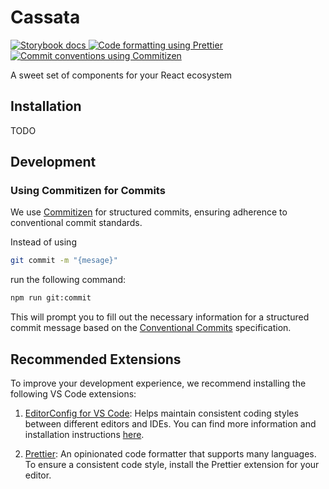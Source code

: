 # Cassata

<p align="left">
  <a href="#">
    <img alt="Storybook docs" src="https://img.shields.io/badge/docs-storybook-D5006D">
  </a>
  <a href="https://prettier.io/">
    <img alt="Code formatting using Prettier" src="https://img.shields.io/badge/code_style-prettier-blue">
  </a>
  <a href="https://commitizen.github.io/cz-cli/">
    <img alt="Commit conventions using Commitizen" src="https://img.shields.io/badge/commitizen-friendly-brightgreen.svg">
  </a>
</p>

A sweet set of components for your React ecosystem

## Installation

TODO

## Development

### Using Commitizen for Commits

We use [Commitizen](https://commitizen.github.io/cz-cli/) for structured commits, ensuring adherence to conventional commit standards.

Instead of using

```bash
git commit -m "{mesage}"
```

run the following command:

```bash
npm run git:commit
```

This will prompt you to fill out the necessary information for a structured commit message based on the [Conventional Commits](https://www.conventionalcommits.org/en/v1.0.0/) specification.

## Recommended Extensions

To improve your development experience, we recommend installing the following VS Code extensions:

1. [EditorConfig for VS Code](https://marketplace.visualstudio.com/items?itemName=EditorConfig.EditorConfig): Helps maintain consistent coding styles between different editors and IDEs. You can find more information and installation instructions [here](https://editorconfig.org/).

2. [Prettier](https://marketplace.visualstudio.com/items?itemName=esbenp.prettier-vscode): An opinionated code formatter that supports many languages. To ensure a consistent code style, install the Prettier extension for your editor.

